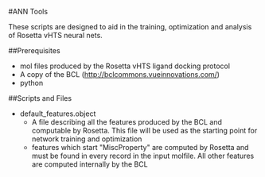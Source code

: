 #ANN Tools


These scripts are designed to aid in the training, optimization and analysis of Rosetta vHTS neural nets. 

##Prerequisites

* mol files produced by the Rosetta vHTS ligand docking protocol
* A copy of the BCL (http://bclcommons.vueinnovations.com/)
* python

##Scripts and Files

* default_features.object
   * A file describing all the features produced by the BCL and computable by Rosetta.  This file will be used as the starting point for network training and optimization
   * features which start "MiscProperty" are computed by Rosetta and must be found in every record in the input molfile. All other features are computed internally by the BCL
